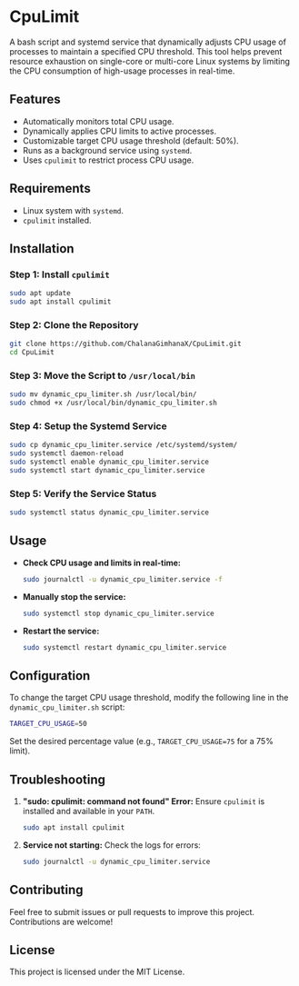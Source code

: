 # CpuLimit

A bash script and systemd service that dynamically adjusts CPU usage of processes to maintain a specified CPU threshold. This tool helps prevent resource exhaustion on single-core or multi-core Linux systems by limiting the CPU consumption of high-usage processes in real-time.

## Features

- Automatically monitors total CPU usage.
- Dynamically applies CPU limits to active processes.
- Customizable target CPU usage threshold (default: 50%).
- Runs as a background service using `systemd`.
- Uses `cpulimit` to restrict process CPU usage.

## Requirements

- Linux system with `systemd`.
- `cpulimit` installed.

## Installation

### Step 1: Install `cpulimit`

```bash
sudo apt update
sudo apt install cpulimit
```

### Step 2: Clone the Repository

```bash
git clone https://github.com/ChalanaGimhanaX/CpuLimit.git
cd CpuLimit
```

### Step 3: Move the Script to `/usr/local/bin`

```bash
sudo mv dynamic_cpu_limiter.sh /usr/local/bin/
sudo chmod +x /usr/local/bin/dynamic_cpu_limiter.sh
```

### Step 4: Setup the Systemd Service

```bash
sudo cp dynamic_cpu_limiter.service /etc/systemd/system/
sudo systemctl daemon-reload
sudo systemctl enable dynamic_cpu_limiter.service
sudo systemctl start dynamic_cpu_limiter.service
```

### Step 5: Verify the Service Status

```bash
sudo systemctl status dynamic_cpu_limiter.service
```

## Usage

- **Check CPU usage and limits in real-time:**

  ```bash
  sudo journalctl -u dynamic_cpu_limiter.service -f
  ```

- **Manually stop the service:**

  ```bash
  sudo systemctl stop dynamic_cpu_limiter.service
  ```

- **Restart the service:**

  ```bash
  sudo systemctl restart dynamic_cpu_limiter.service
  ```

## Configuration

To change the target CPU usage threshold, modify the following line in the `dynamic_cpu_limiter.sh` script:

```bash
TARGET_CPU_USAGE=50
```

Set the desired percentage value (e.g., `TARGET_CPU_USAGE=75` for a 75% limit).

## Troubleshooting

1. **"sudo: cpulimit: command not found" Error:**
   Ensure `cpulimit` is installed and available in your `PATH`.

   ```bash
   sudo apt install cpulimit
   ```

2. **Service not starting:**
   Check the logs for errors:

   ```bash
   sudo journalctl -u dynamic_cpu_limiter.service
   ```

## Contributing

Feel free to submit issues or pull requests to improve this project. Contributions are welcome!

## License

This project is licensed under the MIT License.
